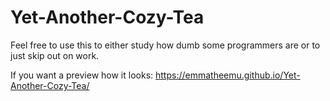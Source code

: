 # Yet-Another-Cozy-Tea

Feel free to use this to either study how dumb some programmers are or to just skip out on work.

If you want a preview how it looks: https://emmatheemu.github.io/Yet-Another-Cozy-Tea/
